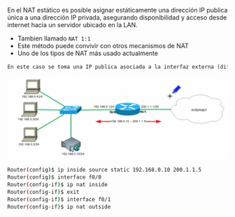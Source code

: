 En el NAT estático es posible asignar estáticamente una dirección IP publica única a una dirección IP privada, asegurando disponibilidad y acceso desde internet hacia un servidor ubicado en la LAN.
- Tambien llamado `NAT 1:1`
- Este método puede convivir con otros mecanismos de NAT
- Uno de los tipos de NAT más usado actualmente
 
``` txt
En este caso se toma una IP publica asociada a la interfaz externa (diferente de la IP de la interfaz) y se asocia a un dispositivo interno de la red. En el ejemplo de abajo podemos ver que 200.1.1.5 esta asociada de forma manual con un servidor web con IP local 192.168.0.10/24 
```

 ![](_anexos_/Screenshot%20from%202023-12-31%2017-32-45.png)

``` bash
Router(config)$ ip inside source static 192.168.0.10 200.1.1.5
Router(config)$ interface f0/0
Router(config-if)$ ip nat inside
Router(config-if)$ exit
Router(config-if)$ interface f0/1
Router(config-if)$ ip nat outside
```

